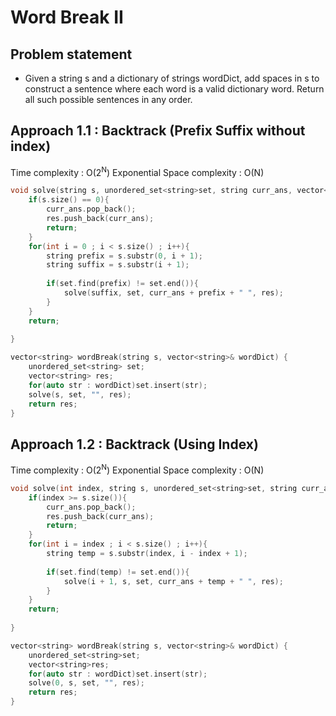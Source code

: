 # Word Break II

## Problem statement

- Given a string s and a dictionary of strings wordDict, add spaces in s to construct a sentence where each word is a valid dictionary word. Return all such possible sentences in any order.

## Approach 1.1 : Backtrack (Prefix Suffix without index)

Time complexity : O(2<sup>N</sup>) Exponential
Space complexity : O(N)

```cpp
void solve(string s, unordered_set<string>set, string curr_ans, vector<string>&res){
    if(s.size() == 0){
        curr_ans.pop_back();
        res.push_back(curr_ans);
        return;
    }
    for(int i = 0 ; i < s.size() ; i++){
        string prefix = s.substr(0, i + 1);
        string suffix = s.substr(i + 1);
        
        if(set.find(prefix) != set.end()){
            solve(suffix, set, curr_ans + prefix + " ", res);
        }
    }
    return;
        
}

vector<string> wordBreak(string s, vector<string>& wordDict) {
    unordered_set<string> set;
    vector<string> res;
    for(auto str : wordDict)set.insert(str);
    solve(s, set, "", res);
    return res;
}
```

## Approach 1.2 : Backtrack (Using Index)

Time complexity : O(2<sup>N</sup>) Exponential
Space complexity : O(N)     

```cpp
void solve(int index, string s, unordered_set<string>set, string curr_ans, vector<string>&res){
    if(index >= s.size()){
        curr_ans.pop_back();
        res.push_back(curr_ans);
        return;
    }
    for(int i = index ; i < s.size() ; i++){
        string temp = s.substr(index, i - index + 1);
        
        if(set.find(temp) != set.end()){
            solve(i + 1, s, set, curr_ans + temp + " ", res);
        }
    }
    return;
        
}

vector<string> wordBreak(string s, vector<string>& wordDict) {
    unordered_set<string>set;
    vector<string>res;
    for(auto str : wordDict)set.insert(str);
    solve(0, s, set, "", res);
    return res;
}
```